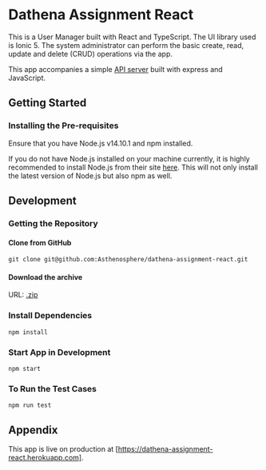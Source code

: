 # Dathena Assignment React

This is a User Manager built with React and TypeScript. The UI library used is Ionic 5. The system administrator can perform the basic create, read, update and delete (CRUD) operations via the app.

This app accompanies a simple [API server](https://github.com/Asthenosphere/dathena-assignment-api) built with express and JavaScript.

## Getting Started

### Installing the Pre-requisites

Ensure that you have Node.js v14.10.1 and npm installed.

If you do not have Node.js installed on your machine currently, it is highly recommended to install Node.js from their site [here](https://nodejs.org/en/). This will not only install the latest version of Node.js but also npm as well.

## Development

### Getting the Repository

#### Clone from GitHub

`git clone git@github.com:Asthenosphere/dathena-assignment-react.git`

#### Download the archive

URL: [.zip](https://github.com/Asthenosphere/dathena-assignment-react/archive/v0.0.1.zip)

### Install Dependencies

`npm install`

### Start App in Development

`npm start`

### To Run the Test Cases

`npm run test`

## Appendix

This app is live on production at [https://dathena-assignment-react.herokuapp.com].
